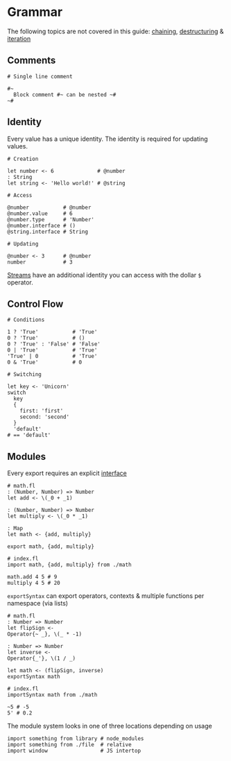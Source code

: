 # Grammar

The following topics are not covered in this guide:
[chaining](./functions.md#composition), [destructuring](./functions.md) & [iteration](./types.md#arrays)

## Comments

```fl
# Single line comment

#~
  Block comment #~ can be nested ~#
~#
```

## Identity

Every value has a unique identity. The identity is required for updating values.

```fl
# Creation

let number <- 6              # @number
: String
let string <- 'Hello world!' # @string

# Access

@number           # @number
@number.value     # 6
@number.type      # 'Number'
@number.interface # ()
@string.interface # String

# Updating

@number <- 3      # @number
number            # 3
```

[Streams](./streams.md) have an additional identity you can access with the dollar `$` operator.

## Control Flow

```fl
# Conditions

1 ? 'True'           # 'True'
0 ? 'True'           # ()
0 ? 'True' : 'False' # 'False'
0 | 'True'           # 'True'
'True' | 0           # 'True'
0 & 'True'           # 0

# Switching

let key <- 'Unicorn'
switch
  key
  {
    first: 'first'
    second: 'second'
  }
  'default'
# == 'default'
```

## Modules

Every export requires an explicit [interface](./interfaces.md)

```fl
# math.fl
: (Number, Number) => Number
let add <- \(_0 + _1)

: (Number, Number) => Number
let multiply <- \(_0 * _1)

: Map
let math <- {add, multiply}

export math, {add, multiply}

# index.fl
import math, {add, multiply} from ./math

math.add 4 5 # 9
multiply 4 5 # 20
```

`exportSyntax` can export operators, contexts & multiple functions per namespace (via lists)

```fl
# math.fl
: Number => Number
let flipSign <-
Operator{~ _}, \(_ * -1)

: Number => Number
let inverse <-
Operator{_'}, \(1 / _)

let math <- (flipSign, inverse)
exportSyntax math

# index.fl
importSyntax math from ./math

~5 # -5
5' # 0.2
```

The module system looks in one of three locations depending on usage

```fl
import something from library # node_modules
import something from ./file  # relative
import window                 # JS intertop
```

